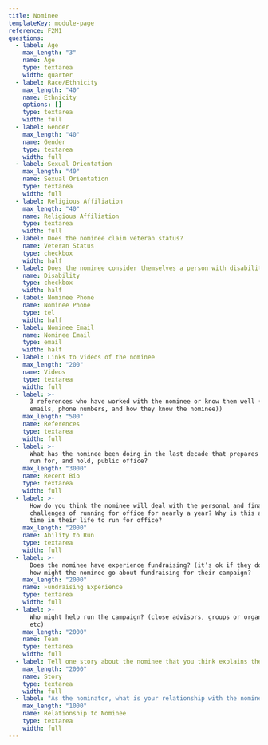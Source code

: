 ```yaml
---
title: Nominee
templateKey: module-page
reference: F2M1
questions:
  - label: Age
    max_length: "3"
    name: Age
    type: textarea
    width: quarter
  - label: Race/Ethnicity
    max_length: "40"
    name: Ethnicity
    options: []
    type: textarea
    width: full
  - label: Gender
    max_length: "40"
    name: Gender
    type: textarea
    width: full
  - label: Sexual Orientation
    max_length: "40"
    name: Sexual Orientation
    type: textarea
    width: full
  - label: Religious Affiliation
    max_length: "40"
    name: Religious Affiliation
    type: textarea
    width: full
  - label: Does the nominee claim veteran status?
    name: Veteran Status
    type: checkbox
    width: half
  - label: Does the nominee consider themselves a person with disabilities?
    name: Disability
    type: checkbox
    width: half
  - label: Nominee Phone
    name: Nominee Phone
    type: tel
    width: half
  - label: Nominee Email
    name: Nominee Email
    type: email
    width: half
  - label: Links to videos of the nominee
    max_length: "200"
    name: Videos
    type: textarea
    width: full
  - label: >-
      3 references who have worked with the nominee or know them well (names,
      emails, phone numbers, and how they know the nominee))
    max_length: "500"
    name: References
    type: textarea
    width: full
  - label: >-
      What has the nominee been doing in the last decade that prepares them to
      run for, and hold, public office?
    max_length: "3000"
    name: Recent Bio
    type: textarea
    width: full
  - label: >-
      How do you think the nominee will deal with the personal and financial
      challenges of running for office for nearly a year? Why is this a good
      time in their life to run for office?
    max_length: "2000"
    name: Ability to Run
    type: textarea
    width: full
  - label: >-
      Does the nominee have experience fundraising? (it’s ok if they don’t!) And
      how might the nominee go about fundraising for their campaign?
    max_length: "2000"
    name: Fundraising Experience
    type: textarea
    width: full
  - label: >-
      Who might help run the campaign? (close advisors, groups or organizations,
      etc)
    max_length: "2000"
    name: Team
    type: textarea
    width: full
  - label: Tell one story about the nominee that you think explains their values.
    max_length: "2000"
    name: Story
    type: textarea
    width: full
  - label: "As the nominator, what is your relationship with the nominee?"
    max_length: "1000"
    name: Relationship to Nominee
    type: textarea
    width: full
---
```

